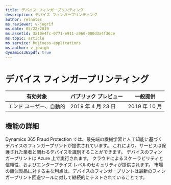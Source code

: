 ```yaml
---
title: デバイス フィンガープリンティング
description: デバイス フィンガープリンティング
author: relnotes
ms.reviewer: v-jegrif
ms.date: 05/22/2019
ms.assetid: 3a10e4fc-0771-e911-a960-000d3a4f36ce
ms.topic: article
ms.service: business-applications
ms.author: v-jowigh
dynamics365pdf: true
---
```

# <a name="device-fingerprinting"></a>デバイス フィンガープリンティング


| 有効対象    |  パブリック プレビュー | 一般提供 | 
| ---------- | ---------- |---------- |
|エンド ユーザー、自動的|2019 年 4 月 23 日| 2019 年 10 月|






## <a name="feature-details"></a>機能の詳細
<!--feature detail start -->
Dynamics 365 Fraud Protection では、最先端の機械学習と人工知能に基づくデバイスのフィンガープリントが提供されています。 これにより、サービスは保護された業者と関わるデバイスを識別することができます。 デバイスのフィンガープリントは Azure 上で実行されます。 クラウドによるスケーラビリティと信頼性、およびエンタープライズ レベルのセキュリティが提供されます。 市場の類似製品に対する主な利点は、デバイスのフィンガープリントは最新のフィンガープリント回避ツールに対して継続的にテストされていることです。
<!--feature detail end -->










